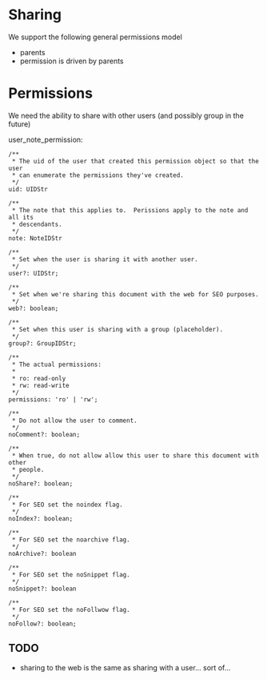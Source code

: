 # Sharing

We support the following general permissions model


- parents
- permission is driven by parents

# Permissions

We need the ability to share with other users (and possibly group in the future)

user_note_permission:

    /**
     * The uid of the user that created this permission object so that the user
     * can enumerate the permissions they've created.
     */
    uid: UIDStr

    /**
     * The note that this applies to.  Perissions apply to the note and all its
     * descendants.
     */
    note: NoteIDStr
    
    /**
     * Set when the user is sharing it with another user.
     */   
    user?: UIDStr;
    
    /**
     * Set when we're sharing this document with the web for SEO purposes.
     */
    web?: boolean;
    
    /**
     * Set when this user is sharing with a group (placeholder).
     */
    group?: GroupIDStr;
    
    /**
     * The actual permissions:
     *
     * ro: read-only
     * rw: read-write 
     */
    permissions: 'ro' | 'rw';
    
    /**
     * Do not allow the user to comment.
     */
    noComment?: boolean;
    
    /**
     * When true, do not allow allow this user to share this document with other
     * people.
     */
    noShare?: boolean;
    
    /**
     * For SEO set the noindex flag.
     */    
    noIndex?: boolean;

    /**
     * For SEO set the noarchive flag.
     */    
    noArchive?: boolean
    
    /**
     * For SEO set the noSnippet flag.
     */
    noSnippet?: boolean
    
    /**
     * For SEO set the noFollwow flag.
     */
    noFollow?: boolean;   
    
## TODO

- sharing to the web is the same as sharing with a user... sort of...
